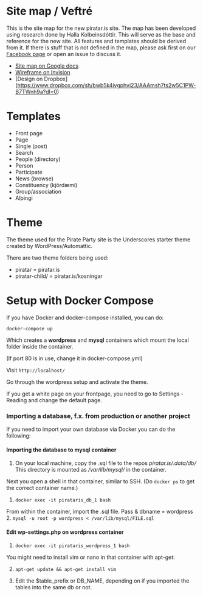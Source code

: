 # Site map / Veftré

This is the site map for the new piratar.is site. The map has been developed using research done by Halla Kolbeinsdóttir. This will serve as the base and reference for the new site. All features and templates should be derived from it. If there is stuff that is not defined in the map, please ask first on our [Facebook page](https://www.facebook.com/groups/153461471471460/) or open an issue to discuss it.

* [Site map on Google docs](https://docs.google.com/document/d/1lOsphPWbUIDPF5ExBk-NgaIr8FC7naqt50YmIFsUDpY/edit?usp=sharing)
* [Wireframe on Invision](https://invis.io/ZN511PW8J)
* [Design on Dropbox] (https://www.dropbox.com/sh/bwb5k4ivgphvi23/AAAmsh7ts2w5C1PW-B7TWnh9a?dl=0)

# Templates

* Front page
* Page
* Single (post)
* Search
* People (directory)
* Person
* Participate
* News (browse)
* Constituency (kjördæmi)
* Group/association
* Alþingi

# Theme

The theme used for the Pirate Party site is the Underscores starter theme created by WordPress/Automattic.

There are two theme folders being used:

* piratar        = piratar.is
* piratar-child/ = piratar.is/kosningar


# Setup with Docker Compose

If you have Docker and docker-compose installed, you can do:

`docker-compose up`

Which creates a **wordpress** and **mysql** containers which mount the local folder inside the container.

(If port 80 is in use, change it in docker-compose.yml)

Visit `http://localhost/`

Go through the wordpress setup and activate the theme.

If you get a white page on your frontpage, you need to go to Settings - Reading and change the default page.


### Importing a database, f.x. from production or another project

If you need to import your own database via Docker you can do the following:

#### Importing the database to **mysql** container

1. On your local machine, copy the .sql file to the repos *piratar.is/.data/db/* This directory is mounted as */var/lib/mysql/* in the container. 

  Next you open a shell in that container, similar to SSH. 
  (Do `docker ps` to get the correct container name.)
1.  `docker exec -it pirataris_db_1 bash`  
  
  From within the container, import the .sql file. Pass & dbname = wordpress
2.  `mysql -u root -p wordpress < /var/lib/mysql/FILE.sql`

#### Edit wp-settings.php on **wordpress** container

1. `docker exec -it pirataris_wordpress_1 bash`

  You might need to install vim or nano in that container with apt-get:
   
2. `apt-get update && apt-get install vim`

3. Edit the $table_prefix or DB_NAME, depending on if you imported the tables into the same db or not.

